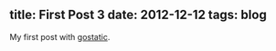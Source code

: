 title: First Post 3
date: 2012-12-12
tags: blog
----
My first post with [gostatic](https://github.com/piranha/gostatic).
